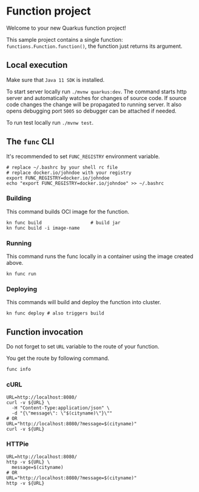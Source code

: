 # Function project

Welcome to your new Quarkus function project!

This sample project contains a single function: `functions.Function.function()`,
the function just returns its argument.

## Local execution
Make sure that `Java 11 SDK` is installed.

To start server locally run `./mvnw quarkus:dev`.
The command starts http server and automatically watches for changes of source code.
If source code changes the change will be propagated to running server. It also opens debugging port `5005`
so debugger can be attached if needed.

To run test locally run `./mvnw test`.

## The `func` CLI

It's recommended to set `FUNC_REGISTRY` environment variable.
```shell script
# replace ~/.bashrc by your shell rc file
# replace docker.io/johndoe with your registry
export FUNC_REGISTRY=docker.io/johndoe
echo "export FUNC_REGISTRY=docker.io/johndoe" >> ~/.bashrc 
```

### Building

This command builds OCI image for the function.

```shell script
kn func build                  # build jar
kn func build -i image-name
```

### Running

This command runs the func locally in a container
using the image created above.
```shell script
kn func run
```

### Deploying

This commands will build and deploy the function into cluster.

```shell script
kn func deploy # also triggers build
```

## Function invocation

Do not forget to set `URL` variable to the route of your function.

You get the route by following command.
```shell script
func info
```

### cURL

```shell script
URL=http://localhost:8080/
curl -v ${URL} \
  -H "Content-Type:application/json" \
  -d "{\"message\": \"$(cityname)\"}\""
# OR
URL="http://localhost:8080/?message=$(cityname)"
curl -v ${URL} 
```

### HTTPie

```shell script
URL=http://localhost:8080/
http -v ${URL} \
  message=$(cityname)
# OR
URL="http://localhost:8080/?message=$(cityname)"
http -v ${URL}
```
